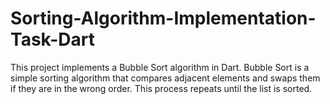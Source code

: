# Sorting-Algorithm-Implementation-Task-Dart
This project implements a Bubble Sort algorithm in Dart. Bubble Sort is a simple sorting algorithm that compares adjacent elements and swaps them if they are in the wrong order. This process repeats until the list is sorted.
